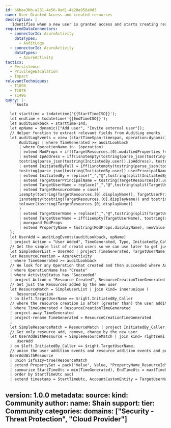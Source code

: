 ```yaml
---
id: b6baa3bb-a231-4e50-8ad1-4e28a958a0d3
name: User Granted Access and created resources
description: |
  'Identifies when a new user is granted access and starts creating resources in Azure.  This can help you identify rogue or malicious user behavior.'
requiredDataConnectors:
  - connectorId: AzureActivity
    dataTypes:
      - AuditLogs
  - connectorId: AzureActivity
    dataTypes:
      - AzureActivity
tactics:
  - Persistence
  - PrivilegeEscalation
  - Impact
relevantTechniques:
  - T1098
  - T1078
  - T1496
query: |-
  ```kusto

  let starttime = todatetime('{{StartTimeISO}}');
  let endtime = todatetime('{{EndTimeISO}}');
  let auditLookback = starttime-14d;
  let opName = dynamic(["Add user", "Invite external user"]);
  // Helper function to extract relevant fields from AuditLog events
  let auditLogEvents = view (startTimeSpan:timespan, operation:dynamic)  {
      AuditLogs | where TimeGenerated >= auditLookback
      | where OperationName in~ (operation)
      | extend ModProps = iff(TargetResources.[0].modifiedProperties != "[]", TargetResources.[0].modifiedProperties, todynamic("NoValues"))
      | extend IpAddress = iff(isnotempty(tostring(parse_json(tostring(InitiatedBy.user)).ipAddress)),
      tostring(parse_json(tostring(InitiatedBy.user)).ipAddress), tostring(parse_json(tostring(InitiatedBy.app)).ipAddress))
      | extend InitiatedByFull = iff(isnotempty(tostring(parse_json(tostring(InitiatedBy.user)).userPrincipalName)),
      tostring(parse_json(tostring(InitiatedBy.user)).userPrincipalName), tostring(parse_json(tostring(InitiatedBy.app)).displayName))
      | extend InitiatedBy = replace("_","@",tostring(split(InitiatedByFull, "#")[0]))
      | extend TargetUserPrincipalName = tostring(TargetResources[0].userPrincipalName)
      | extend TargetUserName = replace("_","@",tostring(split(TargetUserPrincipalName, "#")[0]))
      | extend TargetResourceName = case(
      isempty(tostring(TargetResources.[0].displayName)), TargetUserPrincipalName,
      isnotempty(tostring(TargetResources.[0].displayName)) and tostring(TargetResources.[0].displayName) startswith "upn:", tolower(tostring(TargetResources.[0].displayName)),
      tolower(tostring(TargetResources.[0].displayName))
      )
      | extend TargetUserName = replace("_","@",tostring(split(TargetUserPrincipalName, "#")[0]))
      | extend TargetUserName = iff(isempty(TargetUserName), tostring(split(split(TargetResourceName, ",")[0], " ")[1]), TargetUserName )
      | mvexpand ModProps
      | extend PropertyName = tostring(ModProps.displayName), newValue = replace("\"","",tostring(ModProps.newValue));
  };
  let UserAdd = auditLogEvents(auditLookback, opName)
  | project Action = "User Added", TimeGenerated, Type, InitiatedBy_Caller = InitiatedBy, IpAddress, TargetUserName = tolower(TargetUserName), OperationName, PropertyName_ResourceId = PropertyName, Value = newValue;
  // Get the simple list of creatd users so we can use later to get just the associated resource creation events
  let SimpleUserList = UserAdd | project TimeGenerated, TargetUserName;
  let ResourceCreation = AzureActivity
  | where TimeGenerated >= auditLookback
  // We look for any Operation that created and then succeeded where ActivityStatus has a value so that we can provide context
  | where OperationName has "Create"
  | where ActivityStatus has "Succeeded"
  | project Action = "Resource Created", ResourceCreationTimeGenerated = TimeGenerated, Type, InitiatedBy_Caller = tolower(Caller), IpAddress = CallerIpAddress, OperationName, Value = OperationNameValue, PropertyName_ResourceId = ResourceId;
  // Get just the Resources added by the new user
  let ResourceMatch = SimpleUserList | join kind= innerunique (
     ResourceCreation
  ) on $left.TargetUserName == $right.InitiatedBy_Caller
  // where the resource creation is after (greater than) the user addition
  | where TimeGenerated < ResourceCreationTimeGenerated
  | project-away TimeGenerated
  | project-rename TimeGenerated = ResourceCreationTimeGenerated
  ;
  let SimpleResourceMatch = ResourceMatch | project InitiatedBy_Caller;
  // Get only resource add, remove, change by the new user
  let UserAddWithResource = SimpleResourceMatch | join kind= rightsemi (
     UserAdd
  ) on $left.InitiatedBy_Caller == $right.TargetUserName;
  // union the user addition events and resource addition events and provide common column names, additionally pack the value, property and resource info to reduce result set.
  UserAddWithResource
  | union isfuzzy=true(ResourceMatch
  | extend PropertySet = pack("Value", Value, "PropertyName_ResourceId", PropertyName_ResourceId)
  | summarize StartTimeUtc = min(TimeGenerated), EndTimeUtc = max(TimeGenerated), makeset(PropertySet)  by Action, Type, TargetUserName, InitiatedBy_Caller, IpAddress, OperationName
  | order by StartTimeUtc asc)
  | extend timestamp = StartTimeUtc, AccountCustomEntity = TargetUserName, IPCustomEntity = IpAddress
  ```
version: 1.0.0
metadata:
  source:
    kind: Community
  author:
    name: Shain
  support:
    tier: Community
  categories:
    domains: ["Security - Threat Protection", "Cloud Provider"]
---
```


